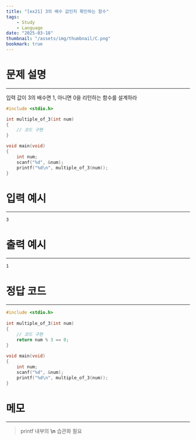 ```yaml
---
title: "[ex21] 3의 배수 값인지 확인하는 함수"
tags:
    - Study
    - Language
date: "2025-03-18"
thumbnail: "/assets/img/thumbnail/C.png"
bookmark: true
---
```

# 문제 설명
---
입력 값이 3의 배수면 1, 아니면 0을 리턴하는 함수를 설계하라

```c
#include <stdio.h>

int multiple_of_3(int num)
{
	// 코드 구현
}

void main(void)
{
	int num;
	scanf("%d", &num);
	printf("%d\n", multiple_of_3(num));
}
```

# 입력 예시
---

```
3
```

# 출력 예시
---

```
1
```

# 정답 코드
---

```c
#include <stdio.h>
 
int multiple_of_3(int num)
{
    // 코드 구현
    return num % 3 == 0;
}
 
void main(void)
{
    int num;
    scanf("%d", &num);
    printf("%d\n", multiple_of_3(num));
}
```

# 메모
---
> printf 내부의 **\n** 습관화 필요